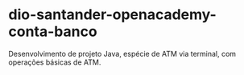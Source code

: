# dio-santander-openacademy-conta-banco
Desenvolvimento de projeto Java, espécie de ATM via terminal, com operações básicas de ATM.

